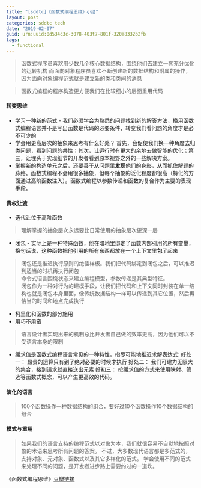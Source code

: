 ```yaml
---
title: "[sddtc]《函数式编程思维》小结"
layout: post
categories: sddtc tech
date: "2019-02-07"
guid: urn:uuid:0d534c3c-3078-403t7-801f-320a8332b2fb
tags:
  - functional
---
```



> 函数式程序员喜欢用少数几个核心数据结构，围绕他们去建立一套充分优化的运转机构
> 而面向对象程序员喜欢不断创建新的数据结构和附属的操作，因为面向对象编程范式就是建立新的类和类间的消息

> 函数式编程的程序构造更方便我们在比较细小的层面重用代码  


#### 转变思维
* 学习一种新的范式 - 我们必须学会为熟悉的问题找到新的解答方法，换用函数式编程语言并不是写出函数是代码的必要条件，转变我们看问题的角度才是必不可少的
* 学会用更高层次的抽象来思考有什么好处？ 首先，会促使我们换一种角度去归类问题，看到问题的共性；其次，让运行时有更大的余地去做智能的优化；第三，让埋头于实现细节的开发者看到原本视野之外的一些解决方案。
* 掌握新的构造单元之后，还要善于从问题里**发现**他们的身影，从而抓住解题的脉络。函数式编程不会用很多抽象，但每个抽象的泛化程度都很高（特化的方面通过高阶函数注入）。函数式编程以参数传递和函数的复合作为主要的表现手段。

#### 责权让渡
* 迭代让位于高阶函数  
> 理解掌握的抽象层次永远要比日常使用的抽象层次更深一层  

* 闭包 - 实际上是一种特殊函数，他在暗地里绑定了函数内部引用的所有变量，换句话说，这种函数把他引用的所有东西都放在一个上下文里**包**了起来  
> 闭包还是推迟执行原则的绝佳样板。我们把代码绑定到闭包之后，可以推迟到适当的时机再执行闭包  
> 命令式语言围绕状态来建立编程模型，参数传递是其典型特征。  
> 闭包作为一种对行为的建模手段，让我们把代码和上下文同时封装在单一结构也就是闭包本身里面，像传统数据结构一样可以传递到其它位置，然后再恰当的时间和地点完成执行  
* 柯里化和函数的部分施用
* 用巧不用蛮
> 语言设计者实现出来的机制总比开发者自己做的效率更高，因为他们可以不受语言本身的限制  
* 缓求值是函数式编程语言常见的一种特性，指尽可能地推迟求解表达式:
  好处一： 昂贵的运算只有到了绝对必要的时候才执行
  好处二： 我们可建力无限大的集合，接到请求就直接送出元素
  好初三： 按缓求值的方式来使用映射、筛选等函数式概念，可以产生更高效的代码。
  
#### 演化的语言
> 100个函数操作一种数据结构的组合，要好过10个函数操作10个数据结构的组合

#### 模式与重用
> 如果我们的语言支持的编程范式以对象为本，我们就很容易不自觉地按照对象的术语来思考所有问题的答案。
> 不过，大多数现代语言都是多范式的，支持对象、元对象、函数式以及其它多样化的范式。
> 学会使用不同的范式来处理不同的问题，是开发者进步路上需要约过的一道坎。  



《函数式编程思维》[豆瓣链接](https://book.douban.com/subject/26587213)
